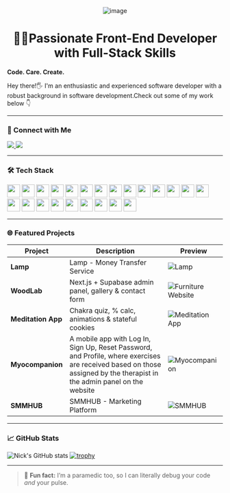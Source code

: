 <div align="center">
  <img src="https://mikekostivv.web.app/assets/giphy-ad866ee7.gif" alt="image" />
</div>

<h1 align="center"> 👨‍💻Passionate Front-End Developer with Full-Stack Skills</h1>

**Code. Care. Create.**

Hey there!🖐 I'm an enthusiastic and experienced software developer with a robust background in software development.Check out some of my work below 👇

---

### 🔗 Connect with Me

<p align="left">
  <a href="mailto:nikolaykostiv@gmail.com">
    <img src="https://img.shields.io/badge/Email-D14836?style=for-the-badge&logo=gmail&logoColor=white" />
  </a>
  <a href="https://www.upwork.com/freelancers/nickkostiv">
    <img src="https://img.shields.io/badge/Upwork-6fda44?style=for-the-badge&logo=Upwork&logoColor=white" />
  </a>
</p>


---

### 🛠️ Tech Stack

<p align="сenter">
  <img src="https://cdn.jsdelivr.net/gh/devicons/devicon/icons/html5/html5-original.svg" width="30px" />
  <img src="https://cdn.jsdelivr.net/gh/devicons/devicon/icons/css3/css3-original.svg" width="30px" />
  <img src="https://cdn.jsdelivr.net/gh/devicons/devicon/icons/bootstrap/bootstrap-original.svg" width="30px" />
  <img src="https://cdn.jsdelivr.net/gh/devicons/devicon/icons/sass/sass-original.svg" width="30px" />
  <img src="https://cdn.jsdelivr.net/gh/devicons/devicon/icons/materialui/materialui-original.svg" width="30px" />
  <img src="https://cdn.jsdelivr.net/gh/devicons/devicon/icons/javascript/javascript-original.svg" width="30px" />
  <img src="https://cdn.jsdelivr.net/gh/devicons/devicon/icons/typescript/typescript-original.svg" width="30px" />
  <img src="https://cdn.jsdelivr.net/gh/devicons/devicon/icons/react/react-original.svg" width="30px" />
  <img src="https://cdn.jsdelivr.net/gh/devicons/devicon/icons/nextjs/nextjs-original.svg" width="30px" />
  <img src="https://cdn.jsdelivr.net/gh/devicons/devicon/icons/redux/redux-original.svg" width="30px" />
  <img src="https://cdn.jsdelivr.net/gh/devicons/devicon/icons/graphql/graphql-plain.svg" width="30px" />
  <img src="https://cdn.jsdelivr.net/gh/devicons/devicon/icons/firebase/firebase-plain.svg" width="30px" />
  <img src="https://cdn.jsdelivr.net/gh/devicons/devicon/icons/supabase/supabase-original.svg" width="30px" />
  <img src="https://cdn.jsdelivr.net/gh/devicons/devicon/icons/mongodb/mongodb-original.svg" width="30px" />
  <img src="https://cdn.jsdelivr.net/gh/devicons/devicon/icons/postgresql/postgresql-original.svg" width="30px" />
  <img src="https://cdn.jsdelivr.net/gh/devicons/devicon/icons/mysql/mysql-original.svg" width="30px" />
  <img src="https://cdn.jsdelivr.net/gh/devicons/devicon/icons/nodejs/nodejs-original.svg" width="30px" />
  <img src="https://cdn.jsdelivr.net/gh/devicons/devicon/icons/express/express-original.svg" width="30px" />
  <img src="https://cdn.jsdelivr.net/gh/devicons/devicon/icons/docker/docker-original.svg" width="30px" />
  <img src="https://cdn.jsdelivr.net/gh/devicons/devicon/icons/git/git-original.svg" width="30px" />
  <img src="https://cdn.jsdelivr.net/gh/devicons/devicon/icons/github/github-original.svg" width="30px" />
  <img src="https://cdn.jsdelivr.net/gh/devicons/devicon/icons/gitlab/gitlab-original.svg" width="30px" />
  <img src="https://cdn.jsdelivr.net/gh/devicons/devicon/icons/figma/figma-original.svg" width="30px" />
</p>


---

### 🌐 Featured Projects

| Project | Description | Preview |
|--------|-------------|---------|
| **Lamp** | Lamp - Money Transfer Service | ![Lamp](	https://mikekostivv.web.app/assets/lamp-e115a649.png) |
| **WoodLab** | Next.js + Supabase admin panel, gallery & contact form | ![Furniture Website](https://mikekostivv.web.app/assets/wood-lab-1cc61077.png) |
| **Meditation App** | Chakra quiz, % calc, animations & stateful cookies | ![Meditation App](https://mikekostivv.web.app/assets/slowdive-a0b97c64.png) |
| **Myocompanion** | A mobile app with Log In, Sign Up, Reset Password, and Profile, where exercises are received based on those assigned by the therapist in the admin panel on the website| ![Myocompanion](https://mikekostivv.web.app/assets/MyoCompanion-d519cc2c.png) |
| **SMMHUB** | SMMHUB - Marketing Platform| ![SMMHUB](https://mikekostivv.web.app/assets/smmhub-49fe2990.png) |



---

### 📈 GitHub Stats
![Nick's GitHub stats](https://github-readme-stats.vercel.app/api?username=NickKostiv&show_icons=true&theme=github_dark)
[![trophy](https://github-profile-trophy.vercel.app/?username=NickKostiv&theme=onedark)](https://github.com/ryo-ma/github-profile-trophy)

---

> 💬 **Fun fact:** I’m a paramedic too, so I can literally debug your code *and* your pulse.
